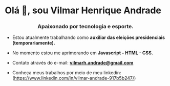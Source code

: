 <h1 ="center">Olá 👋, sou Vilmar Henrique Andrade</h1>
<h3 align="center">Apaixonado por tecnologia e esporte.</h3>

- Estou atualmente trabalhando como **auxiliar das eleições presidenciais (temporariamente).**

- No momento estou me aprimorando em **Javascript - HTML - CSS.**

- Contato através do e-mail: **vilmarh.andrade@gmail.com**

- Conheça meus trabalhos por meio de meu linkedin: (https://www.linkedin.com/in/vilmar-andrade-917b5b247/)

<!---
- 👋 Hi, I’m @VilmarHenrique
- 👀 I’m interested in ...
- 🌱 I’m currently learning ...
- 💞️ I’m looking to collaborate on ...
- 📫 How to reach me ...


VilmarHenrique/VilmarHenrique is a ✨ special ✨ repository because its `README.md` (this file) appears on your GitHub profile.
You can click the Preview link to take a look at your changes.
--->
